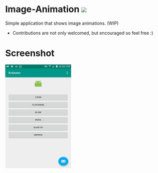 # Image-Animation     <img src="https://travis-ci.org/Fumes007/Image-Animation.svg?branch=master"/>
Simple application that shows image animations. (WIP)

- Contributions are not only welcomed, but encouraged so feel free :)

# Screenshot
<img src="https://github.com/Fumes007/Image-Animation/blob/master/screenshots/screenshot.png" width="210" height="330"/>
